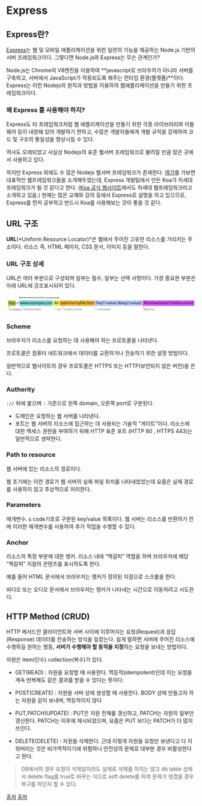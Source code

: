 # Express

## Express란?

[Express](http://expressjs.com/ko/)는 웹 및 모바일 애플리케이션을 위한 일련의 기능을 제공하는 Node.js 기반의 서버 프레임워크이다. 그렇다면 Node.js와 Express는 무슨 관계인가?

Node.js는 Chrome의 V8엔진을 이용하여 **javascript로 브라우저가 아니라 서버를 구축하고, 서버에서 JavaScript가 작동되도록 해주는 런타임 환경(플랫폼)**이다. Express는 이런 Nodejs의 원칙과 방법을 이용하여 웹애플리케이션을 만들기 위한 프레임워크이다.

### 왜 Express 를 사용해야 하지?

Express도 타 프레임워크처럼 웹 애플리케이션을 만들기 위한 각종 라이브러리와 미들웨어 등이 내장돼 있어 개발하기 편하고, 수많은 개발자들에게 개발 규칙을 강제하여 코드 및 구조의 통일성을 향상시킬 수 있다.

역사도 오래되었고 사실상 Nodejs의 표준 웹서버 프레임워크로 불려질 만큼 많은 곳에서 사용하고 있다.

하지만 Express 외에도 수 많은 Nodejs 웹서버 프레임워크가 존재한다. [여기](https://www.simform.com/blog/best-nodejs-frameworks/)를 가보면 대표적인 웹프레임워크들을 소개해두었는데, Express 개발팀에서 만든 Koa가 차세대 프레임워크가 될 것 같다고 한다. ([Koa 공식 웹사이트](https://koajs.com/)에서도 차세대 웹프레임워크라고 소개하고 있음.) 현재는 많은 교재와 강의 등에서 Express로 설명을 하고 있으므로, Express를 먼저 공부하고 반드시 Koa를 사용해보는 것이 좋을 것 같다.

## URL 구조

**URL**(*Uniform Resource Locator)*은 웹에서 주어진 고유한 리소스를 가리키는 주소이다.
리소스 즉, HTML 페이지, CSS 문서, 이미지 등을 말한다.

### URL 구조 상세

URL은 여러 부분으로 구성되며 일부는 필수, 일부는 선택 사항이다. 가장 중요한 부분은 아래 URL에 강조표시되어 있다.

![url 구조](./url-structure.png)

### Scheme

브라우저가 리소스를 요청하는 데 사용해야 하는 프로토콜을 나타낸다.

프로토콜은 컴퓨터 네트워크에서 데이터를 교환하거나 전송하기 위한 설정 방법이다.

일반적으로 웹사이트의 경우 프로토콜은 HTTPS 또는 HTTP(보안되지 않은 버전)을 쓴다.

### Authority

`://` 뒤에 붙으며 `:` 기준으로 왼쪽 domain, 오른쪽 port로 구분된다.

- 도메인은 요청하는 웹 서버를 나타낸다.
- 포트는 웹 서버의 리소스에 접근하는 데 사용되는 기술적 “게이트”이다. 리소스에 대한 액세스 권한을 부여하기 위해 HTTP 표준 포트 (HTTP 80 , HTTPS 443)는 일반적으로 생략한다.

### Path to resource

웹 서버에 있는 리소스의 경로이다.

웹 초기에는 이런 경로가 웹 서버의 실제 파일 위치를 나타내었었는데 요즘은 실제 경로를 사용하지 않고 추상적으로 처리한다.

### Parameters

매개변수. `&` code기호로 구분된 key/value 목록이다. 웹 서버는 리소스를 반환하기 전에 이러한 매개변수를 사용하여 추가 작업을 수행할 수 있다.

### Anchor

리소스의 특정 부분에 대한 앵커. 리소스 내에 “책갈피” 역할을 하며 브라우저에 해당 “책갈피” 지점의 콘텐츠를 표시하도록 한다.

예를 들어 HTML 문서에서 브라우저는 앵커가 정의된 지점으로 스크롤을 한다.

비디오 또는 오디오 문서에서 브라우저는 앵커가 나타내는 시간으로 이동하려고 시도한다.

## HTTP Method (CRUD)

HTTP 메서드란 클라이언트와 서버 사이에 이루어지는 요청(Request)과 응답(Response) 데이터를 전송하는 방식을 일컫는다. 쉽게 말하면 서버에 주어진 리소스에 수행하길 원하는 행동, **서버가 수행해야 할 동작을 지정**하는 요청을 보내는 방법이다.

자원은 item(단수) collection(복수)가 있다.

- GET(READ) : 자원을 요청할 때 사용한다. 멱등적(idempotent)인데 이는 요청을 계속 반복해도 같은 결과를 받을 수 있다는 뜻이다.

- POST(CREATE) : 자원을 서버 상에 생성할 때 사용한다. BODY 상에 만들고자 하는 자원을 같이 보내며, 멱등적이지 않다

- PUT,PATCH(UPDATE) : PUT은 자원 전체를 갱신하고, PATCH는 자원의 일부만 갱신한다. PATCH는 이후에 제시되었으며, 요즘은 PUT 보다는 PATCH가 더 많이 쓰인다.

- DELETE(DELETE) : 자원을 삭제한다. 근데 이렇게 자원을 요청만 보낸다고 다 지워버리는 것은 비가역적이기에 위험하니 안전성의 문제로 대부분 경우 비활성한다고 한다.

> DB에서의 경우 요청이 삭제일지라도 실제로 삭제를 하지는 않고 db table 상에서 delete flag를 true로 바꾸는 식으로 soft delete를 하여 문제가 생겼을 경우 복구를 하던지 할 수 있다.

[출처](https://ninjaggobugi.tistory.com/9)
[출처](https://developer.mozilla.org/ko/docs/Learn/Common_questions/Web_mechanics/What_is_a_URL)
